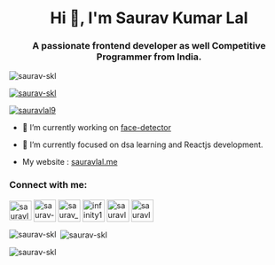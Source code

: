 <h1 align="center">Hi 👋, I'm Saurav Kumar Lal</h1>
<h3 align="center">A passionate frontend developer as well Competitive Programmer from India.</h3>

<p align="left"> <img src="https://komarev.com/ghpvc/?username=saurav-skl&label=Profile%20views&color=0e75b6&style=flat" alt="saurav-skl" /> </p>

<p align="left"> <a href="https://github.com/ryo-ma/github-profile-trophy"><img src="https://github-profile-trophy.vercel.app/?username=saurav-skl" alt="saurav-skl" /></a> </p>

<p align="left"> <a href="https://twitter.com/sauravlal9" target="blank"><img src="https://img.shields.io/twitter/follow/sauravlal9?logo=twitter&style=for-the-badge" alt="sauravlal9" /></a> </p>

- 🔭 I’m currently working on [face-detector](https://github.com/saurav-skl/face-detector-frontend)

- 🌱 I’m currently focused on dsa learning and Reactjs development.
- My website : <a href="https://sauravlal.me" target="blank">sauravlal.me</a>

<h3 align="left">Connect with me:</h3>
<p align="left">
<a href="https://twitter.com/sauravlal9" target="blank"><img align="center" src="https://upload.wikimedia.org/wikipedia/sco/9/9f/Twitter_bird_logo_2012.svg" alt="sauravlal9" height="35" width="40" /></a>
<a href="https://linkedin.com/in/saurav-lal-621113174" target="blank"><img align="center" src="https://upload.wikimedia.org/wikipedia/commons/thumb/e/e9/Linkedin_icon.svg/256px-Linkedin_icon.svg.png" alt="saurav-lal-621113174" height=40 width="40" /></a>
<a href="https://www.codechef.com/users/saurav_2233" target="blank"><img align="center" src="https://api.iconify.design/simple-icons:codechef.svg?color=%2379553A" alt="saurav_2233" height="40" width="40" /></a>
<a href="https://codeforces.com/profile/infinity1_1" target="blank"><img align="center" src="https://image.winudf.com/v2/image/Y29tLlNvZnRUZWNocy5Db2RlRm9yY2VzX2ljb25fMF9jOTA3NjNhMA/icon.png?w=340&fakeurl=1" alt="infinity1_1" height="40" width="40" /></a>
<a href="https://www.leetcode.com/sauravlal_2233" target="blank"><img align="center" src="https://upload.wikimedia.org/wikipedia/commons/1/19/LeetCode_logo_black.png" alt="sauravlal_2233" height="40" width="40" /></a>
<a href="https://auth.geeksforgeeks.org/user/sauravlal_2233" target="blank"><img align="center" src="https://upload.wikimedia.org/wikipedia/commons/4/43/GeeksforGeeks.svg" alt="sauravlal_2233" height="40" width="40" /></a>
</p>

<p><img align="left" src="https://github-readme-stats.vercel.app/api/top-langs?username=saurav-skl&show_icons=true&locale=en&layout=compact" alt="saurav-skl" /></p>

<p>&nbsp;<img align="center" src="https://github-readme-stats.vercel.app/api?username=saurav-skl&show_icons=true&locale=en" alt="saurav-skl" /></p>

<p><img align="center" src="https://github-readme-streak-stats.herokuapp.com/?user=saurav-skl&" alt="saurav-skl" /></p>

